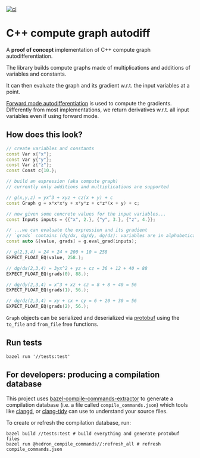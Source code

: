 [![ci](https://github.com/eguiraud/cpp-graph-autodiff/actions/workflows/ci.yml/badge.svg?branch=main)](https://github.com/eguiraud/cpp-graph-autodiff/actions/workflows/ci.yml)

# C++ compute graph autodiff

A **proof of concept** implementation of C++ compute graph autodifferentiation.

The library builds compute graphs made of multiplications and additions of variables and constants.

It can then evaluate the graph and its gradient w.r.t. the input variables at a point.

[Forward mode autodifferentiation](https://en.wikipedia.org/wiki/Automatic_differentiation#Forward_accumulation) is used to compute the gradients.
Differently from most implementations, we return derivatives w.r.t. all input variables even if using forward mode.

## How does this look?

```cpp
// create variables and constants
const Var x{"x"};
const Var y{"y"};
const Var z{"z"};
const Const c{10.};

// build an expression (aka compute graph)
// currently only additions and multiplications are supported

// g(x,y,z) = yx^3 + xyz + cz(x + y) + c
const Graph g = x*x*x*y + x*y*z + c*z*(x + y) + c;

// now given some concrete values for the input variables...
const Inputs inputs = {{"x", 2.}, {"y", 3.}, {"z", 4.}};

// ...we can evaluate the expression and its gradient
// `grads` contains (dg/dx, dg/dy, dg/dz): variables are in alphabetical order
const auto &[value, grads] = g.eval_grad(inputs);

// g(2,3,4) = 24 + 24 + 200 + 10 = 258
EXPECT_FLOAT_EQ(value, 258.);

// dg/dx(2,3,4) = 3yx^2 + yz + cz = 36 + 12 + 40 = 88
EXPECT_FLOAT_EQ(grads(0), 88.);

// dg/dy(2,3,4) = x^3 + xz + cz = 8 + 8 + 40 = 56
EXPECT_FLOAT_EQ(grads(1), 56.);

// dg/dz(2,3,4) = xy + cx + cy = 6 + 20 + 30 = 56
EXPECT_FLOAT_EQ(grads(2), 56.);
```

`Graph` objects can be serialized and deserialized via [protobuf](https://protobuf.dev)
using the `to_file` and `from_file` free functions.

## Run tests

```shell
bazel run '//tests:test'
```

## For developers: producing a compilation database

This project uses [bazel-compile-commands-extractor](https://github.com/hedronvision/bazel-compile-commands-extractor)
to generate a compilation database (i.e. a file called `compile_commands.json`) which tools like [clangd](https://clangd.llvm.org/),
or [clang-tidy](https://clang.llvm.org/extra/clang-tidy/) can use to understand your source files.

To create or refresh the compilation database, run:

```
bazel build //tests:test # build everything and generate protobuf files
bazel run @hedron_compile_commands//:refresh_all # refresh compile_commands.json
```
